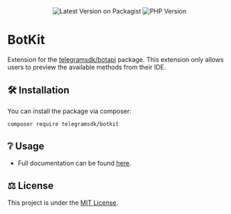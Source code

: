 <div style="text-align: center;">
    <img title="Latest Version on Packagist" alt="Latest Version on Packagist" src="https://img.shields.io/packagist/v/telegramsdk/botkit.svg?label=composer&logo=composer">
    <img title="PHP Version" alt="PHP Version" src="https://img.shields.io/packagist/dependency-v/telegramsdk/botkit/php?logo=php">
</div>

# BotKit

Extension for the [telegramsdk/botapi](https://github.com/TelegramSDK/BotAPI) package.
This extension only allows users to preview the available methods from their IDE.

## 🛠 Installation

You can install the package via composer:

```bash
composer require telegramsdk/botkit
```

## ❔ Usage

-   Full documentation can be found [here](https://botapi.racca.me/docs/kit).

## ⚖️ License

This project is under the [MIT License](./LICENSE).
